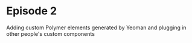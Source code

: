 Episode 2
=========

Adding custom Polymer elements generated by Yeoman and plugging in other people's custom components